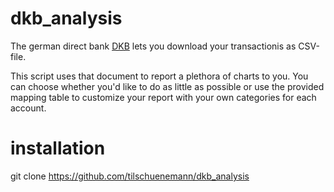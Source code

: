 # dkb_analysis
The german direct bank [DKB](https://www.dkb.de/) lets you download your transactionis as CSV-file. 

This script uses that document to report a plethora of charts to you. You can choose whether you'd like to do as little as possible or use the provided mapping table to customize your report with your own categories for each account.

# installation

git clone https://github.com/tilschuenemann/dkb_analysis 

